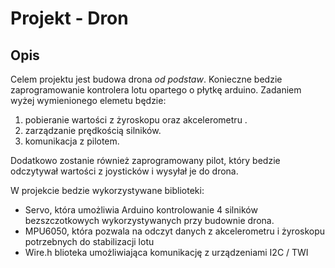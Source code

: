 # Projekt - Dron

## Opis
 Celem projektu jest budowa drona *od podstaw*. Konieczne bedzie zaprogramowanie kontrolera lotu
opartego o płytkę arduino. Zadaniem wyżej wymienionego elemetu będzie:
 1. pobieranie wartości z żyroskopu oraz akcelerometru .
 2. zarządzanie  prędkością silników.
 3. komunikacja z pilotem.

 Dodatkowo zostanie również zaprogramowany pilot, który bedzie odczytywał wartości z joysticków i  wysyłał je do drona.

 W projekcie bedzie wykorzystywane biblioteki:
* Servo, która umożliwia Arduino kontrolowanie 4 silników bezszczotkowych wykorzystywanych przy budownie drona.
* MPU6050, która pozwala na odczyt danych z akcelerometru i żyroskopu potrzebnych do stabilizacji lotu 
* Wire.h blioteka umożliwiająca komunikację z urządzeniami I2C / TWI
